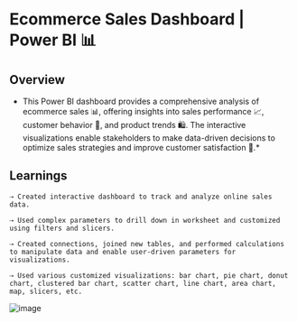 # Ecommerce Sales Dashboard | Power BI 📊




## Overview

* This Power BI dashboard provides a comprehensive analysis of ecommerce sales 📊, offering insights into sales performance 📈, customer behavior 🛒, and product trends 🛍️. The interactive visualizations enable stakeholders to make data-driven decisions to optimize sales strategies and improve customer satisfaction 🎯.*

## Learnings

    ⇢ Created interactive dashboard to track and analyze online sales data.
    
    ⇢ Used complex parameters to drill down in worksheet and customized using filters and slicers.
    
    ⇢ Created connections, joined new tables, and performed calculations to manipulate data and enable user-driven parameters for visualizations.
    
    ⇢ Used various customized visualizations: bar chart, pie chart, donut chart, clustered bar chart, scatter chart, line chart, area chart, map, slicers, etc.
    
![image](https://github.com/user-attachments/assets/7d0be442-c97b-4405-a231-bd1b88c4fd67)
